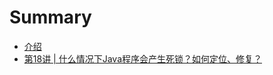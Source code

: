 # Summary

* [介绍](README.md)
* [第18讲 \| 什么情况下Java程序会产生死锁？如何定位、修复？](di-18-jiang-shi-yao-qing-kuang-xia-java-cheng-xu-hui-chan-sheng-si-suo-ff1f-ru-he-ding-wei-3001-xiu-fu-ff1f.md)

